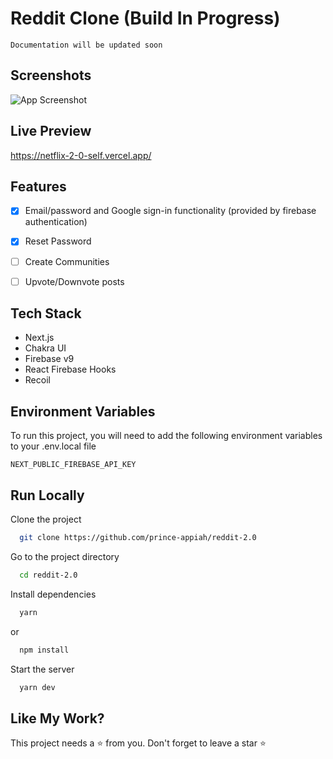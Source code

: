 
# Reddit Clone (Build In Progress)

`Documentation will be updated soon`


## Screenshots

![App Screenshot]()



## Live Preview
https://netflix-2-0-self.vercel.app/

 

## Features

- [x]  Email/password and Google sign-in functionality (provided by firebase authentication)
- [x]  Reset Password
- [ ]  Create Communities
- [ ]  Upvote/Downvote posts


## Tech Stack

- Next.js
- Chakra UI
- Firebase v9
- React Firebase Hooks
- Recoil



## Environment Variables

To run this project, you will need to add the following environment variables to your .env.local file

`NEXT_PUBLIC_FIREBASE_API_KEY` 



## Run Locally

Clone the project

```bash
  git clone https://github.com/prince-appiah/reddit-2.0
```

Go to the project directory

```bash
  cd reddit-2.0
```

Install dependencies

```bash
  yarn
```
or

```bash
  npm install
```

Start the server

```bash
  yarn dev
```


## Like My Work? 

This project needs a ⭐️ from you. Don't forget to leave a star ⭐️
